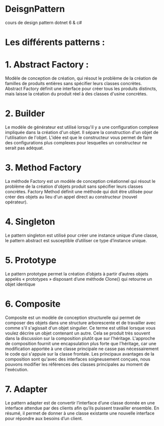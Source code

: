 # DeisgnPattern
cours de design pattern dotnet 6 &amp; c#
# Les différents patterns : 

# 1. Abstract Factory :
Modèle de conception de création, qui résout le problème de la création de familles de produits entières sans spécifier leurs classes concrètes. Abstract Factory définit une interface pour créer tous les produits distincts, mais laisse la création du produit réel à des classes d'usine concrètes.

# 2. Builder
Le modèle de générateur est utilisé lorsqu'il y a une configuration complexe impliquée dans la création d'un objet. Il sépare la construction d'un objet de l'utilisation de l'objet. L'idée est que le constructeur vous permet de faire des configurations plus complexes pour lesquelles un constructeur ne serait pas adéquat.

# 3. Method Factory
La méthode Factory est un modèle de conception créationnel qui résout le problème de la création d'objets produit sans spécifier leurs classes concrètes. Factory Method définit une méthode qui doit être utilisée pour créer des objets au lieu d'un appel direct au constructeur (nouvel opérateur).

# 4. Singleton 
Le pattern singleton est utilisé pour créer une instance unique d’une classe, le pattern abstract est susceptible d’utiliser ce type d’instance unique.

# 5. Prototype
Le pattern prototype permet la création d’objets à partir d’autres objets appelés « prototypes » disposant d’une méthode Clone() qui retourne un objet identique 

# 6. Composite
Composite est un modèle de conception structurelle qui permet de composer des objets dans une structure arborescente et de travailler avec comme s'il s'agissait d'un objet singulier. Ce terme est utilisé lorsque vous voulez décrire un objet contenant un autre. Cela se produit très souvent dans la discussion sur la composition plutôt que sur l'héritage. L'approche de composition fournit une encapsulation plus forte que l'héritage, car une modification apportée à une classe principale ne casse pas nécessairement le code qui s'appuie sur la classe frontale. Les principaux avantages de la composition sont qu'avec des interfaces soigneusement conçues, nous pouvons modifier les références des classes principales au moment de l'exécution.

# 7. Adapter
Le pattern adapter est de convertir l’interface d’une classe donnée en une interface attendue par des clients afin qu’ils puissent travailler ensemble. En résumé, il permet de donner à une classe existante une nouvelle interface pour répondre aux besoins d’un client.
